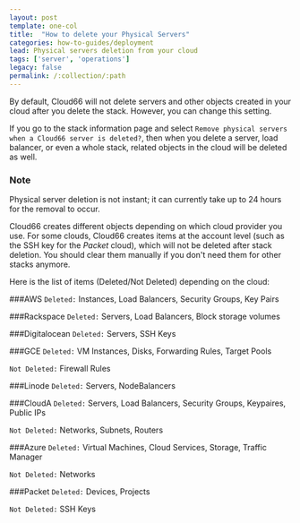 ```yaml
---
layout: post
template: one-col
title:  "How to delete your Physical Servers"
categories: how-to-guides/deployment
lead: Physical servers deletion from your cloud
tags: ['server', 'operations']
legacy: false
permalink: /:collection/:path
---
```


By default, Cloud66 will not delete servers and other objects created in your cloud after you delete the stack. However, you can change this setting.

If you go to the stack information page and select `Remove physical servers when a Cloud66 server is deleted?`, then when you delete a server, load balancer, or even a whole stack, related objects in the cloud will be deleted as well.

<div class="notice notice-danger">
    <h3>Note</h3>
    <p>Physical server deletion is not instant; it can currently take up to 24 hours for the removal to occur.</p>
</div>

Cloud66 creates different objects depending on which cloud provider you use. For some clouds, Cloud66 creates items at the account level (such as the SSH key for the _Packet_ cloud), which will not be deleted after stack deletion. You should clear them manually if you don't need them for other stacks anymore.

Here is the list of items (Deleted/Not Deleted) depending on the cloud:

###AWS
`Deleted:` Instances, Load Balancers, Security Groups, Key Pairs

###Rackspace
`Deleted:`  Servers, Load Balancers, Block storage volumes

###Digitalocean
`Deleted:` Servers, SSH Keys

###GCE
`Deleted:` VM Instances, Disks, Forwarding Rules, Target Pools

`Not Deleted:` Firewall Rules

###Linode
`Deleted:` Servers, NodeBalancers


###CloudA
`Deleted:` Servers, Load Balancers, Security Groups, Keypaires, Public IPs

`Not Deleted:` Networks, Subnets, Routers

###Azure
`Deleted:` Virtual Machines, Cloud Services, Storage, Traffic Manager

`Not Deleted:` Networks

###Packet
`Deleted:` Devices, Projects

`Not Deleted:` SSH Keys
